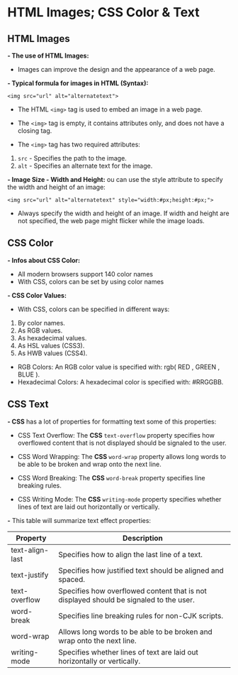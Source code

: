 # HTML Images; CSS Color & Text
## HTML Images
**- The use of HTML Images:** 
* Images can improve the design and the appearance of a web page.

**- Typical formula for images in __HTML__ (Syntax):**
```
<img src="url" alt="alternatetext">
```
* The HTML `<img>` tag is used to embed an image in a web page.


* The `<img>` tag is empty, it contains attributes only, and does not have a closing tag.

* The `<img>` tag has two required attributes:

1. `src` - Specifies the path to the image. 
2. `alt` - Specifies an alternate text for the image.



**- Image Size - Width and Height:** ou can use the style attribute to specify the width and height of an image:
```
<img src="url" alt="alternatetext" style="width:#px;height:#px;">
```
* Always specify the width and height of an image. If width and height are not specified, the web page might flicker while the image loads.
  

## CSS Color
**- Infos about CSS Color:** 
* All modern browsers support 140 color names
* With CSS, colors can be set by using color names

**- CSS Color Values:** 
* With CSS, colors can be specified in different ways:
1. By color names.
2. As RGB values. 
3. As hexadecimal values.
4. As HSL values (CSS3).
5. As HWB values (CSS4).

* RGB Colors: An RGB color value is specified with: rgb( RED , GREEN , BLUE ).
* Hexadecimal Colors: A hexadecimal color is specified with: #RRGGBB.


## CSS Text
**- CSS** has a lot of properties for formatting text some of this properties: 
* CSS Text Overflow: The **CSS** `text-overflow` property specifies how overflowed content that is not displayed should be signaled to the user.

 * CSS Word Wrapping: The **CSS** `word-wrap` property allows long words to be able to be broken and wrap onto the next line. 

 * CSS Word Breaking: The **CSS** `word-break` property specifies line breaking rules.

 * CSS Writing Mode: The **CSS** `writing-mode` property specifies whether lines of text are laid out horizontally or vertically.

 **-** This table will summarize text effect properties:

 Property|Description
 -------|----------
 text-align-last|Specifies how to align the last line of a text.
 text-justify|Specifies how justified text should be aligned and spaced.
text-overflow|Specifies how overflowed content that is not displayed should be signaled to the user.
word-break|Specifies line breaking rules for non-CJK scripts.
word-wrap|Allows long words to be able to be broken and wrap onto the next line.
writing-mode|Specifies whether lines of text are laid out horizontally or vertically.


